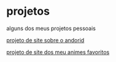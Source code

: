 # projetos
 alguns dos meus projetos pessoais

<a href="https://ggvictor.github.io/projetos/desafio10/android.html">projeto de site sobre o andorid</a>

<a href="https://ggvictor.github.io/projetos/animesfav/anime.html">projeto de site dos meu animes favoritos</a>
